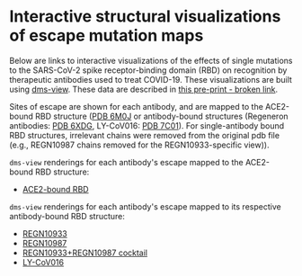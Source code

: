 # Interactive structural visualizations of escape mutation maps

Below are links to interactive visualizations of the effects of single mutations to the SARS-CoV-2 spike receptor-binding domain (RBD) on recognition by therapeutic antibodies used to treat COVID-19. These visualizations are built using [dms-view](https://dms-view.github.io/docs/). These data are described in [this pre-print - broken link](link).

Sites of escape are shown for each antibody, and are mapped to the ACE2-bound RBD structure ([PDB 6M0J](https://www.rcsb.org/structure/6M0J) or antibody-bound structures (Regeneron antibodies: [PDB 6XDG](https://www.rcsb.org/structure/6XDG), LY-CoV016: [PDB 7C01](https://www.rcsb.org/structure/7C01)). For single-antibody bound RBD structures, irrelevant chains were removed from the original pdb file (e.g., REGN10987 chains removed for the REGN10933-specific view)). 

`dms-view` renderings for each antibody's escape mapped to the ACE2-bound RBD structure:
 - <a href="https://dms-view.github.io/?markdown-url=https%3A%2F%2Fraw.githubusercontent.com%2Fjbloom%2Ftemp%2Fmaster%2Fmanifest.md&pdb-url=https%3A%2F%2Fraw.githubusercontent.com%2Fjbloomlab%2FSARS-CoV-2-RBD_MAP_clinical_Abs%2Fmain%2Fdata%2Fpdbs%2F6M0J.pdb&data-url=https%3A%2F%2Fraw.githubusercontent.com%2Fjbloomlab%2FSARS-CoV-2-RBD_MAP_clinical_Abs%2Fmain%2Fresults%2Fsupp_data%2FREGN_and_LY-CoV016_6m0j_dms-view_data.csv&condition=LY-CoV016&site_metric=site_total+escape&mutation_metric=mut_escape+color+ACE2+bind&selected_sites=405%2C417%2C420%2C421%2C455%2C456%2C460%2C472%2C473%2C475%2C476%2C486%2C487%2C489%2C504&protein-data-color=&protein-other-color=pink" target="_blank">ACE2-bound RBD</a> 

`dms-view` renderings for each antibody's escape mapped to its respective antibody-bound RBD structure:
 - <a href="https://dms-view.github.io/?markdown-url=https%3A%2F%2Fraw.githubusercontent.com%2Fjbloom%2Ftemp%2Fmaster%2Fmanifest.md&pdb-url=https%3A%2F%2Fraw.githubusercontent.com%2Fjbloomlab%2FSARS-CoV-2-RBD_MAP_clinical_Abs%2Fmain%2Fdata%2Fpdbs%2F6xdg.pdb&data-url=https%3A%2F%2Fraw.githubusercontent.com%2Fjbloomlab%2FSARS-CoV-2-RBD_MAP_clinical_Abs%2Fmain%2Fresults%2Fsupp_data%2FREGN_and_LY-CoV016_6xdg_dms-view_data.csv&condition=REGN10933&site_metric=site_total+escape&mutation_metric=mut_escape+color+ACE2+bind&selected_sites=417%2C453%2C455%2C475%2C476%2C484%2C486%2C487%2C489%2C493&protein-data-color=&protein-other-color=indigo" target="_blank">REGN10933</a> 
 - <a href="https://dms-view.github.io/?markdown-url=https%3A%2F%2Fraw.githubusercontent.com%2Fjbloom%2Ftemp%2Fmaster%2Fmanifest.md&pdb-url=https%3A%2F%2Fraw.githubusercontent.com%2Fjbloomlab%2FSARS-CoV-2-RBD_MAP_clinical_Abs%2Fmain%2Fdata%2Fpdbs%2F6xdg.pdb&data-url=https%3A%2F%2Fraw.githubusercontent.com%2Fjbloomlab%2FSARS-CoV-2-RBD_MAP_clinical_Abs%2Fmain%2Fresults%2Fsupp_data%2FREGN_and_LY-CoV016_6xdg_dms-view_data.csv&condition=REGN10987&site_metric=site_total+escape&mutation_metric=mut_escape+color+ACE2+bind&selected_sites=439%2C440%2C443%2C444%2C445%2C446%2C447%2C448%2C450%2C499&protein-data-color=&protein-other-color=indigo" target="_blank">REGN10987</a> 
 - <a href="https://dms-view.github.io/?markdown-url=https%3A%2F%2Fraw.githubusercontent.com%2Fjbloom%2Ftemp%2Fmaster%2Fmanifest.md&pdb-url=https%3A%2F%2Fraw.githubusercontent.com%2Fjbloomlab%2FSARS-CoV-2-RBD_MAP_clinical_Abs%2Fmain%2Fdata%2Fpdbs%2F6xdg.pdb&data-url=https%3A%2F%2Fraw.githubusercontent.com%2Fjbloomlab%2FSARS-CoV-2-RBD_MAP_clinical_Abs%2Fmain%2Fresults%2Fsupp_data%2FREGN_and_LY-CoV016_6xdg_dms-view_data.csv&condition=REGN10933+%2B+REGN10987&site_metric=site_total+escape&mutation_metric=mut_escape+color+ACE2+bind&selected_sites=406%2C446%2C455%2C493&protein-data-color=&protein-other-color=indigo" target="_blank">REGN10933+REGN10987 cocktail</a> 
 - <a href="https://dms-view.github.io/?markdown-url=https%3A%2F%2Fraw.githubusercontent.com%2Fjbloom%2Ftemp%2Fmaster%2Fmanifest.md&pdb-url=https%3A%2F%2Fraw.githubusercontent.com%2Fjbloomlab%2FSARS-CoV-2-RBD_MAP_clinical_Abs%2Fmain%2Fdata%2Fpdbs%2F7c01_single.pdb&data-url=https%3A%2F%2Fraw.githubusercontent.com%2Fjbloomlab%2FSARS-CoV-2-RBD_MAP_clinical_Abs%2Fmain%2Fresults%2Fsupp_data%2FREGN_and_LY-CoV016_7c01_dms-view_data.csv&condition=LY-CoV016&site_metric=site_total+escape&mutation_metric=mut_escape+color+ACE2+bind&selected_sites=405%2C415%2C417%2C420%2C421%2C455%2C456%2C460%2C472%2C473%2C475%2C476%2C484%2C485%2C486%2C487%2C489%2C493%2C501%2C504&protein-data-color=&protein-other-color=indigo" target="_blank">LY-CoV016</a> 

 